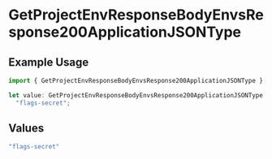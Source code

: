# GetProjectEnvResponseBodyEnvsResponse200ApplicationJSONType

## Example Usage

```typescript
import { GetProjectEnvResponseBodyEnvsResponse200ApplicationJSONType } from "@vercel/sdk/models/operations/getprojectenv.js";

let value: GetProjectEnvResponseBodyEnvsResponse200ApplicationJSONType =
  "flags-secret";
```

## Values

```typescript
"flags-secret"
```